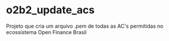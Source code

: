 # o2b2_update_acs
Projeto que cria um arquivo .pem de todas as AC's permitidas no ecossistema Open Finance Brasil
